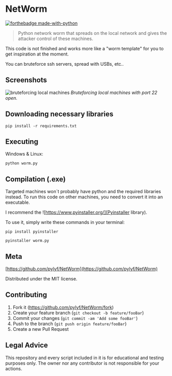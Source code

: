 # NetWorm
[![forthebadge made-with-python](http://ForTheBadge.com/images/badges/made-with-python.svg)](https://www.python.org/)

> Python network worm that spreads on the local network and gives the attacker control of these machines.

This code is not finished and works more like a "worm template" for you to get inspiration at the moment. 

You can bruteforce ssh servers, spread with USBs, etc..

## Screenshots
![bruteforcing local machines](https://github.com/pylyf/NetWorm/blob/master/screenshots/pic1.PNG)
_Bruteforcing local machines with port 22 open._

## Downloading necessary libraries

```
pip install -r requirements.txt
```

## Executing

Windows & Linux:

```
python worm.py
```

## Compilation (.exe)

Targeted machines won´t probably have python and the required libraries instead. 
To run this code on other machines, you need to convert it into an executable.

I recommend the ![https://www.pyinstaller.org/](Pyinstaller library).

To use it, simply write these commands in your terminal:
```
pip install pyinstaller

pyinstaller worm.py
```



## Meta

[https://github.com/pylyf/NetWorm](https://github.com/pylyf/NetWorm)

Distributed under the MIT license. 

## Contributing

1. Fork it (<https://github.com/pylyf/NetWorm/fork>)
2. Create your feature branch (`git checkout -b feature/fooBar`)
3. Commit your changes (`git commit -am 'Add some fooBar'`)
4. Push to the branch (`git push origin feature/fooBar`)
5. Create a new Pull Request

## Legal Advice
This repository and every script included in it is for educational and testing purposes only.
The owner nor any contributor is not responsible for your actions.

